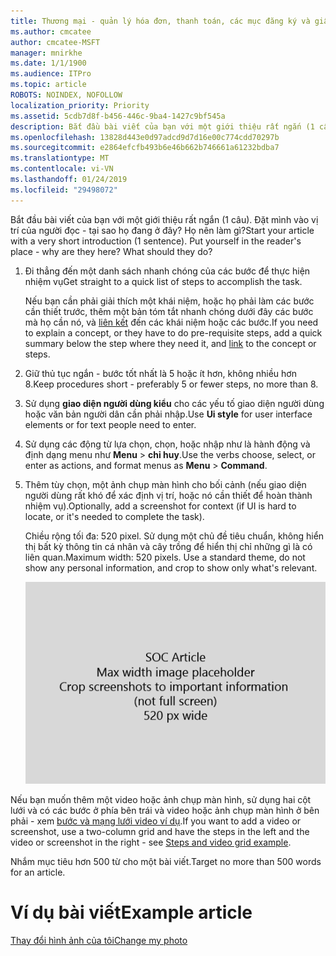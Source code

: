 ```yaml
---
title: Thương mại - quản lý hóa đơn, thanh toán, các mục đăng ký và giấy phép
ms.author: cmcatee
author: cmcatee-MSFT
manager: mnirkhe
ms.date: 1/1/1900
ms.audience: ITPro
ms.topic: article
ROBOTS: NOINDEX, NOFOLLOW
localization_priority: Priority
ms.assetid: 5cdb7d8f-b456-446c-9ba4-1427c9bf545a
description: Bắt đầu bài viết của bạn với một giới thiệu rất ngắn (1 câu). Đặt mình vào vị trí của người đọc - tại sao họ đang ở đây? Họ nên làm gì?
ms.openlocfilehash: 13828d443e0d97adcd9d7d16e00c774cdd70297b
ms.sourcegitcommit: e2864efcfb493b6e46b662b746661a61232bdba7
ms.translationtype: MT
ms.contentlocale: vi-VN
ms.lasthandoff: 01/24/2019
ms.locfileid: "29498072"
---
```

<span data-ttu-id="162d0-p102">Bắt đầu bài viết của bạn với một giới thiệu rất ngắn (1 câu). Đặt mình vào vị trí của người đọc - tại sao họ đang ở đây? Họ nên làm gì?</span><span class="sxs-lookup"><span data-stu-id="162d0-p102">Start your article with a very short introduction (1 sentence). Put yourself in the reader's place - why are they here? What should they do?</span></span> 
  
1. <span data-ttu-id="162d0-108">Đi thẳng đến một danh sách nhanh chóng của các bước để thực hiện nhiệm vụ</span><span class="sxs-lookup"><span data-stu-id="162d0-108">Get straight to a quick list of steps to accomplish the task.</span></span>
    
    <span data-ttu-id="162d0-109">Nếu bạn cần phải giải thích một khái niệm, hoặc họ phải làm các bước cần thiết trước, thêm một bản tóm tắt nhanh chóng dưới đây các bước mà họ cần nó, và [liên kết](https://support.office.com/article/f37e7984-cf03-4fde-92d3-82970d7e241b.aspx) đến các khái niệm hoặc các bước.</span><span class="sxs-lookup"><span data-stu-id="162d0-109">If you need to explain a concept, or they have to do pre-requisite steps, add a quick summary below the step where they need it, and [link](https://support.office.com/article/f37e7984-cf03-4fde-92d3-82970d7e241b.aspx) to the concept or steps.</span></span> 
    
2. <span data-ttu-id="162d0-110">Giữ thủ tục ngắn - bước tốt nhất là 5 hoặc ít hơn, không nhiều hơn 8.</span><span class="sxs-lookup"><span data-stu-id="162d0-110">Keep procedures short - preferably 5 or fewer steps, no more than 8.</span></span>
    
3. <span data-ttu-id="162d0-111">Sử dụng **giao diện người dùng kiểu** cho các yếu tố giao diện người dùng hoặc văn bản người dân cần phải nhập.</span><span class="sxs-lookup"><span data-stu-id="162d0-111">Use **Ui style** for user interface elements or for text people need to enter.</span></span> 
    
4. <span data-ttu-id="162d0-112">Sử dụng các động từ lựa chọn, chọn, hoặc nhập như là hành động và định dạng menu như **Menu** \> **chỉ huy**.</span><span class="sxs-lookup"><span data-stu-id="162d0-112">Use the verbs choose, select, or enter as actions, and format menus as **Menu** \> **Command**.</span></span>
    
5. <span data-ttu-id="162d0-113">Thêm tùy chọn, một ảnh chụp màn hình cho bối cảnh (nếu giao diện người dùng rất khó để xác định vị trí, hoặc nó cần thiết để hoàn thành nhiệm vụ).</span><span class="sxs-lookup"><span data-stu-id="162d0-113">Optionally, add a screenshot for context (if UI is hard to locate, or it's needed to complete the task).</span></span>
    
    <span data-ttu-id="162d0-p103">Chiều rộng tối đa: 520 pixel. Sử dụng một chủ đề tiêu chuẩn, không hiển thị bất kỳ thông tin cá nhân và cây trồng để hiển thị chỉ những gì là có liên quan.</span><span class="sxs-lookup"><span data-stu-id="162d0-p103">Maximum width: 520 pixels. Use a standard theme, do not show any personal information, and crop to show only what's relevant.</span></span> 
    
    ![Giữ chỗ - chiều rộng tối đa cho SOC bài viết nghệ thuật là 520 pixel](media/7d43d3be-8658-4a5b-aa15-ed62a47a2b24.png)
  
<span data-ttu-id="162d0-117">Nếu bạn muốn thêm một video hoặc ảnh chụp màn hình, sử dụng hai cột lưới và có các bước ở phía bên trái và video hoặc ảnh chụp màn hình ở bên phải - xem [bước và mạng lưới video ví dụ](https://support.office.com/article/14ce8e82-efa0-47f5-bb84-94f078db3dae.aspx).</span><span class="sxs-lookup"><span data-stu-id="162d0-117">If you want to add a video or screenshot, use a two-column grid and have the steps in the left and the video or screenshot in the right - see [Steps and video grid example](https://support.office.com/article/14ce8e82-efa0-47f5-bb84-94f078db3dae.aspx).</span></span> 
  
<span data-ttu-id="162d0-118">Nhắm mục tiêu hơn 500 từ cho một bài viết.</span><span class="sxs-lookup"><span data-stu-id="162d0-118">Target no more than 500 words for an article.</span></span>
  
# <a name="example-article"></a><span data-ttu-id="162d0-119">Ví dụ bài viết</span><span class="sxs-lookup"><span data-stu-id="162d0-119">Example article</span></span>

[<span data-ttu-id="162d0-120">Thay đổi hình ảnh của tôi</span><span class="sxs-lookup"><span data-stu-id="162d0-120">Change my photo</span></span>](https://support.office.com/article/555376e0-1fca-49ba-8434-307a0525c767.aspx)
  


